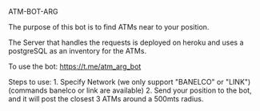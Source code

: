 ATM-BOT-ARG


The purpose of this bot is to find ATMs near to your position.

The Server that handles the requests is deployed on heroku and uses a postgreSQL as an inventory for the ATMs.

To use the bot: https://t.me/atm_arg_bot 

Steps to use:
    1. Specify Network (we only support "BANELCO" or "LINK") (commands banelco or link are available)
    2. Send your position to the bot, and it will post the closest 3 ATMs around a 500mts radius.